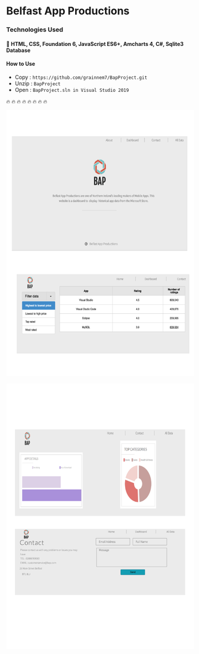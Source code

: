 
# Belfast App Productions
### Technologies Used
####  :rocket: HTML, CSS, Foundation 6, JavaScript ES6+, Amcharts 4, C#, Sqlite3 Database
#### How to Use 
 - Copy  : `https://github.com/grainnem7/BapProject.git`
 - Unzip   : `BapProject`
 - Open : `BapProject.sln in Visual Studio 2019`

:fire: :fire: :fire: :fire: :fire: :fire: :fire: :fire:

![image 01](https://github.com/grainnem7/BapProject/blob/master/images/img_01.png?raw=true)
<br/><br/>
![image 02](https://github.com/grainnem7/BapProject/blob/master/images/img_02.png?raw=true)
